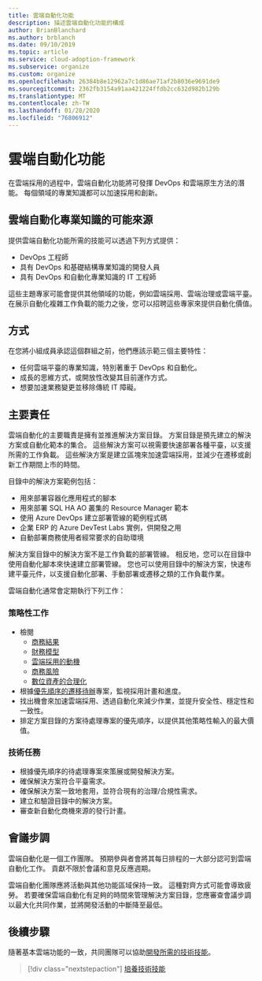 ```yaml
---
title: 雲端自動化功能
description: 描述雲端自動化功能的構成
author: BrianBlanchard
ms.author: brblanch
ms.date: 09/10/2019
ms.topic: article
ms.service: cloud-adoption-framework
ms.subservice: organize
ms.custom: organize
ms.openlocfilehash: 26384b8e12962a7c1d86ae71af2b8036e9691de9
ms.sourcegitcommit: 2362fb3154a91aa421224ffdb2cc632d982b129b
ms.translationtype: MT
ms.contentlocale: zh-TW
ms.lasthandoff: 01/28/2020
ms.locfileid: "76806912"
---
```

# <a name="cloud-automation-capabilities"></a>雲端自動化功能

在雲端採用的過程中，雲端自動化功能將可發揮 DevOps 和雲端原生方法的潛能。 每個領域的專業知識都可以加速採用和創新。

## <a name="possible-sources-for-cloud-automation-expertise"></a>雲端自動化專業知識的可能來源

提供雲端自動化功能所需的技能可以透過下列方式提供：

- DevOps 工程師
- 具有 DevOps 和基礎結構專業知識的開發人員
- 具有 DevOps 和自動化專業知識的 IT 工程師

這些主題專家可能會提供其他領域的功能，例如雲端採用、雲端治理或雲端平臺。 在展示自動化複雜工作負載的能力之後，您可以招聘這些專家來提供自動化價值。

## <a name="mindset"></a>方式

在您將小組成員承認這個群組之前，他們應該示範三個主要特性：

- 任何雲端平臺的專業知識，特別著重于 DevOps 和自動化。
- 成長的思維方式，或開放性改變其目前運作方式。
- 想要加速業務變更並移除傳統 IT 障礙。

## <a name="key-responsibilities"></a>主要責任

雲端自動化的主要職責是擁有並推進解決方案目錄。 方案目錄是預先建立的解決方案或自動化範本的集合。 這些解決方案可以視需要快速部署各種平臺，以支援所需的工作負載。 這些解決方案是建立區塊來加速雲端採用，並減少在遷移或創新工作期間上市的時間。

目錄中的解決方案範例包括：

- 用來部署容器化應用程式的腳本
- 用來部署 SQL HA AO 叢集的 Resource Manager 範本
- 使用 Azure DevOps 建立部署管線的範例程式碼
- 企業 ERP 的 Azure DevTest Labs 實例，供開發之用
- 自動部署商務使用者經常要求的自助環境

解決方案目錄中的解決方案不是工作負載的部署管線。 相反地，您可以在目錄中使用自動化腳本來快速建立部署管線。 您也可以使用目錄中的解決方案，快速布建平臺元件，以支援自動化部署、手動部署或遷移之類的工作負載作業。

雲端自動化通常會定期執行下列工作：

### <a name="strategic-tasks"></a>策略性工作

- 檢閱
  - [商務結果](../strategy/business-outcomes/index.md)
  - [財務模型](../strategy/financial-models.md)
  - [雲端採用的動機](../strategy/motivations.md)
  - [商務風險](../govern/policy-compliance/risk-tolerance.md)
  - [數位資產的合理化](../digital-estate/index.md)
- 根據[優先順序的遷移待辦](../migrate/migration-considerations/assess/release-iteration-backlog.md)專案，監視採用計畫和進度。
- 找出機會來加速雲端採用、透過自動化來減少作業，並提升安全性、穩定性和一致性。
- 排定方案目錄的方案待處理專案的優先順序，以提供其他策略性輸入的最大價值。

### <a name="technical-tasks"></a>技術任務

- 根據優先順序的待處理專案來策展或開發解決方案。
- 確保解決方案符合平臺需求。
- 確保解決方案一致地套用，並符合現有的治理/合規性需求。
- 建立和驗證目錄中的解決方案。
- 審查新自動化商機來源的發行計畫。

## <a name="meeting-cadence"></a>會議步調

雲端自動化是一個工作團隊。 預期參與者會將其每日排程的一大部分認可到雲端自動化工作。 貢獻不限於會議和意見反應週期。

雲端自動化團隊應將活動與其他功能區域保持一致。 這種對齊方式可能會導致疲勞。 若要確保雲端自動化有足夠的時間來管理解決方案目錄，您應審查會議步調以最大化共同作業，並將開發活動的中斷降至最低。

## <a name="next-steps"></a>後續步驟

隨著基本雲端功能的一致，共同團隊可以協助[開發所需的技術技能](./suggested-skills.md)。

> [!div class="nextstepaction"]
> [培養技術技能](./suggested-skills.md)
